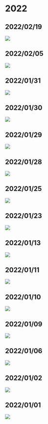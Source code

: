 # 2022

## 2022/02/19

![](./2022/20220219.png)

## 2022/02/05

![](./2022/20220205.png)

## 2022/01/31

![](./2022/20220131.png)

## 2022/01/30

![](./2022/20220130.png)

## 2022/01/29

![](./2022/20220129.png)

## 2022/01/28

![](./2022/20220128.png)

## 2022/01/25

![](./2022/20220125.png)

## 2022/01/23

![](./2022/20220123.png)

## 2022/01/13

![](./2022/20220113.png)

## 2022/01/11

![](./2022/20220111.png)

## 2022/01/10

![](./2022/20220110.png)

## 2022/01/09

![](./2022/20220109.png)

## 2022/01/06

![](./2022/20220106.png)

## 2022/01/02

![](./2022/20220102.png)

## 2022/01/01

![](./2022/20220101.png)
